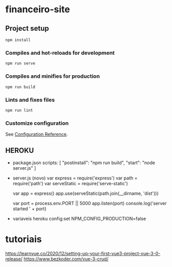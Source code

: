 # financeiro-site

## Project setup
```
npm install
```

### Compiles and hot-reloads for development
```
npm run serve
```

### Compiles and minifies for production
```
npm run build
```

### Lints and fixes files
```
npm run lint
```

### Customize configuration
See [Configuration Reference](https://cli.vuejs.org/config/).

## HEROKU

- package.json
scripts: [
    "postinstall": "npm run build",
    "start": "node server.js"
]

- server.js (novo)
    var express = require('express')
    var path = require('path')
    var serveStatic = require('serve-static')

    var app = express()
    app.use(serveStatic(path.join(__dirname, 'dist')))

    var port = process.env.PORT || 5000
    app.listen(port)
    console.log('server started ' + port)

- variaveis
    heroku config:set NPM_CONFIG_PRODUCTION=false




# tutoriais
https://learnvue.co/2020/12/setting-up-your-first-vue3-project-vue-3-0-release/
https://www.bezkoder.com/vue-3-crud/